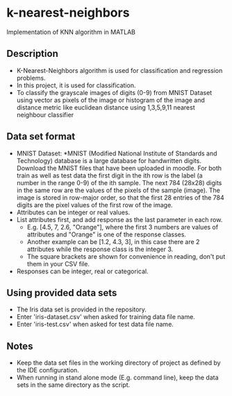 # k-nearest-neighbors

Implementation of KNN algorithm in MATLAB

## Description

* K-Nearest-Neighbors algorithm is used for classification and regression problems.
* In this project, it is used for classification.
* To classify the grayscale images of digits (0-9) from MNIST Dataset using vector as pixels of the image or histogram of the image  and   distance metric like euclidean distance using 1,3,5,9,11 nearest neighbour classifier 

## Data set format

* MNIST Dataset:
  *MNIST (Modified National Institute of Standards and Technology) database is a
  large database for handwritten digits. Download the MNIST files that have been
  uploaded in moodle. For both train as well as test data the first digit in the ith row
  is the label (a number in the range 0-9) of the ith sample. The next 784 (28x28)
  digits in the same row are the values of the pixels of the sample (image). The
  image is stored in row-major order, so that the first 28 entries of the 784 digits
  are the pixel values of the first row of the image.
* Attributes can be integer or real values.
* List attributes first, and add response as the last parameter in each row.
    * E.g. [4.5, 7, 2.6, "Orange"], where the first 3 numbers are values of attributes and "Orange" is one of the response classes.
    * Another example can be [1.2, 4.3, 3], in this case there are 2 attributes while the response class is the integer 3.
    * The square brackets are shown for convenience in reading, don't put them in your CSV file.
* Responses can be integer, real or categorical.

## Using provided data sets

* The Iris data set is provided in the repository. 
* Enter 'iris-dataset.csv' when asked for training data file name.
* Enter 'iris-test.csv' when asked for test data file name.

## Notes

* Keep the data set files in the working directory of project as defined by the IDE configuration.
* When running in stand alone mode (E.g. command line), keep the data sets in the same directory as the script.



